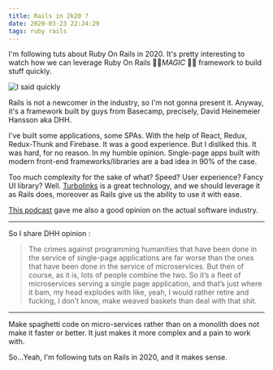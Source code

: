 ```yaml
---
title: Rails in 2k20 ?
date: 2020-03-23 22:24:29
tags: ruby rails
---
```


I'm following tuts about Ruby On Rails in 2020.
It's pretty interesting to watch how we can leverage Ruby On Rails 🧙‍♂️*MAGIC* 🧙‍♂️ framework to build stuff quickly.

![I said quickly](https://media.giphy.com/media/Np57GYvAYga5y/giphy.gif)


Rails is not a newcomer in the industry, so I'm not gonna present it. Anyway, it's a framework built by guys from Basecamp, precisely, David Heinemeier Hansson aka DHH.

I've built some applications, some SPAs. With the help of React, Redux, Redux-Thunk and Firebase. It was a good experience. But I disliked this. It was hard, for no reason. In my humble opinion. Single-page apps built with modern front-end frameworks/libraries are a bad idea in 90% of the case.

Too much complexity for the sake of what? Speed? User experience? Fancy UI library? Well. [Turbolinks](https://dev.to/jerodsanto/why-we-chose-turbolinks-instead-of-building-an-spa-21o0) is a great technology, and we should leverage it as Rails does, moreover as Rails give us the ability to use it with ease.

[This podcast](https://corecursive.com/david-heinemeier-hansson-software-contrarian-transcript/) gave me also a good opinion on the actual software industry.

---
So I share DHH opinion :

> The crimes against programming humanities that have been done in the service of single-page applications are far worse than the ones that have been done in the service of microservices. 
> But then of course, as it is, lots of people combine the two. So it’s a fleet of microservices serving a single page application, and that’s just where it bam, my head explodes with like, yeah, I would rather retire and fucking, I don’t know, make weaved baskets than deal with that shit.

---

Make spaghetti code on micro-services rather than on a monolith does not make it faster or better. It just makes it more complex and a pain to work with.

So...Yeah, I'm following tuts on Rails in 2020, and it makes sense.
